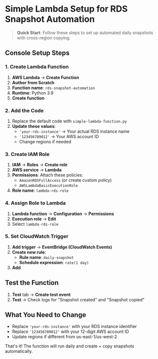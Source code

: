 # Simple Lambda Setup for RDS Snapshot Automation

> **Quick Start**: Follow these steps to set up automated daily snapshots with cross-region copying.

## Console Setup Steps

### 1. Create Lambda Function
1. **AWS Lambda** → **Create Function**
2. **Author from Scratch**
3. **Function name**: `rds-snapshot-automation`
4. **Runtime**: Python 3.9
5. **Create function**

### 2. Add the Code
1. Replace the default code with `simple-lambda-function.py`
2. **Update these values**:
   - `'your-rds-instance'` → Your actual RDS instance name
   - `'123456789012'` → Your AWS account ID
   - Change regions if needed

### 3. Create IAM Role
1. **IAM** → **Roles** → **Create role**
2. **AWS service** → **Lambda**
3. **Permissions**: Attach these policies:
   - `AmazonRDSFullAccess` (or create custom policy)
   - `AWSLambdaBasicExecutionRole`
4. **Role name**: `lambda-rds-role`

### 4. Assign Role to Lambda
1. **Lambda function** → **Configuration** → **Permissions**
2. **Execution role** → **Edit**
3. Select `lambda-rds-role`

### 5. Set CloudWatch Trigger
1. **Add trigger** → **EventBridge (CloudWatch Events)**
2. **Create new rule**:
   - **Rule name**: `daily-snapshot`
   - **Schedule expression**: `rate(1 day)`
3. **Add**

## Test the Function
1. **Test** tab → **Create test event**
2. **Test** → Check logs for "Snapshot created" and "Snapshot copied"

## What You Need to Change
- Replace `'your-rds-instance'` with your RDS instance identifier
- Replace `'123456789012'` with your 12-digit AWS account ID
- Update regions if different from us-east-1/us-west-2

That's it! The function will run daily and create + copy snapshots automatically.